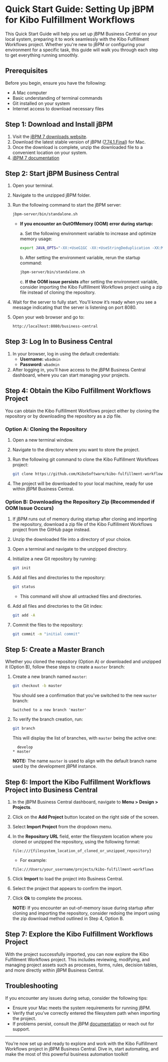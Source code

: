 # Quick Start Guide: Setting Up jBPM for Kibo Fulfillment Workflows

This Quick Start Guide will help you set up jBPM Business Central on your local system, preparing it to work seamlessly with the Kibo Fulfillment Workflows project. Whether you're new to jBPM or configuring your environment for a specific task, this guide will walk you through each step to get everything running smoothly.

## Prerequisites

Before you begin, ensure you have the following:

- A Mac computer
- Basic understanding of terminal commands
- Git installed on your system
- Internet access to download necessary files

## Step 1: Download and Install jBPM

1. Visit the [jBPM 7 downloads website](https://downloads.jboss.org/jbpm/release/7.74.1.Final/).
2. Download the latest stable version of jBPM ([7.74.1.Final](https://downloads.jboss.org/jbpm/release/7.74.1.Final/jbpm-server-7.74.1.Final-dist.zip)) for Mac.
3. Once the download is complete, unzip the downloaded file to a convenient location on your system.
4. [jBPM 7 documentation](https://docs.jbpm.org/7.74.1.Final/jbpm-docs/html_single/)

## Step 2: Start jBPM Business Central

1. Open your terminal.
2. Navigate to the unzipped jBPM folder.
3. Run the following command to start the jBPM server:

    ```bash
    jbpm-server/bin/standalone.sh
    ```

   - **If you encounter an OutOfMemory (OOM) error during startup:**

     a. Set the following environment variable to increase and optimize memory usage:

     ```bash
     export JAVA_OPTS="-XX:+UseG1GC -XX:+UseStringDeduplication -XX:MaxGCPauseMillis=250 -XX:G1ReservePercent=20 -server -d64 -Dfile.encoding=UTF-8 -Djava.net.preferIPv4Stack=true -Djava.net.preferIPv4Addresses=true -Dorg.apache.tomcat.websocket.DEFAULT_BUFFER_SIZE=10485760 -Xmx4g"
     ```

     b. After setting the environment variable, rerun the startup command:

     ```bash
     jbpm-server/bin/standalone.sh
     ```

     c. **If the OOM issue persists** after setting the environment variable, consider importing the Kibo Fulfillment Workflows project using a zip file instead of cloning the repository.
4. Wait for the server to fully start. You’ll know it’s ready when you see a message indicating that the server is listening on port 8080.
5. Open your web browser and go to:

    ```
    http://localhost:8080/business-central
    ```

## Step 3: Log In to Business Central

1. In your browser, log in using the default credentials:
   - **Username:** `wbadmin`
   - **Password:** `wbadmin`
2. After logging in, you’ll have access to the jBPM Business Central dashboard, where you can start managing your projects.

## Step 4: Obtain the Kibo Fulfillment Workflows Project

You can obtain the Kibo Fulfillment Workflows project either by cloning the repository or by downloading the repository as a zip file.

### Option A: Cloning the Repository

1. Open a new terminal window.
2. Navigate to the directory where you want to store the project.
3. Run the following git command to clone the Kibo Fulfillment Workflows project:

    ```bash
    git clone https://github.com/KiboSoftware/kibo-fulfillment-workflows.git
    ```

4. The project will be downloaded to your local machine, ready for use within jBPM Business Central.

### Option B: Downloading the Repository Zip (Recommended if OOM Issue Occurs)

1. If jBPM runs out of memory during startup after cloning and importing the repository, download a zip file of the Kibo Fulfillment Workflows project from the GitHub page instead.
2. Unzip the downloaded file into a directory of your choice.
3. Open a terminal and navigate to the unzipped directory.
4. Initialize a new Git repository by running:

    ```bash
    git init
    ```

5. Add all files and directories to the repository:

    ```bash
    git status
    ```

   - This command will show all untracked files and directories.
6. Add all files and directories to the Git index:

    ```bash
    git add -A
    ```

7. Commit the files to the repository:

    ```bash
    git commit -m "initial commit"
    ```

## Step 5: Create a Master Branch

Whether you cloned the repository (Option A) or downloaded and unzipped it (Option B), follow these steps to create a `master` branch:

1. Create a new branch named `master`:

    ```bash
    git checkout -b master
    ```

   You should see a confirmation that you've switched to the new `master` branch:

    ```
    Switched to a new branch 'master'
    ```

2. To verify the branch creation, run:

    ```bash
    git branch
    ```

   This will display the list of branches, with `master` being the active one:

    ```
      develop
    * master
    ```

   **NOTE:** The name `master` is used to align with the default branch name used by the development jBPM instance.

## Step 6: Import the Kibo Fulfillment Workflows Project into Business Central

1. In the jBPM Business Central dashboard, navigate to **Menu > Design > Projects**.
2. Click on the **Add Project** button located on the right side of the screen.
3. Select **Import Project** from the dropdown menu.
4. In the **Repository URL** field, enter the filesystem location where you cloned or unzipped the repository, using the following format:

    ```
    file:///{filesystem_location_of_cloned_or_unzipped_repository}
    ```

   - For example:

    ```
    file:///Users/your_username/projects/kibo-fulfillment-workflows
    ```

5. Click **Import** to load the project into Business Central.
6. Select the project that appears to confirm the import.
7. Click **Ok** to complete the process.

   **NOTE:** If you encounter an out-of-memory issue during startup after cloning and importing the repository, consider redoing the import using the zip download method outlined in Step 4, Option B.

## Step 7: Explore the Kibo Fulfillment Workflows Project

With the project successfully imported, you can now explore the Kibo Fulfillment Workflows project. This includes reviewing, modifying, and managing project assets such as processes, forms, rules, decision tables, and more directly within jBPM Business Central.

## Troubleshooting

If you encounter any issues during setup, consider the following tips:

- Ensure your Mac meets the system requirements for running jBPM.
- Verify that you’ve correctly entered the filesystem path when importing the project.
- If problems persist, consult the jBPM [documentation](https://docs.jbpm.org/7.74.1.Final/jbpm-docs/html_single/) or reach out for support.

---

You’re now set up and ready to explore and work with the Kibo Fulfillment Workflows project in jBPM Business Central. Dive in, start automating, and make the most of this powerful business automation toolkit!
